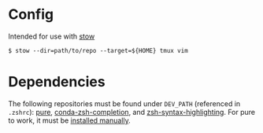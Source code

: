 # Config
Intended for use with [stow][1]

```console
$ stow --dir=path/to/repo --target=${HOME} tmux vim
```

# Dependencies
The following repositories must be found under `DEV_PATH` (referenced in `.zshrc`): [pure], [conda-zsh-completion], and [zsh-syntax-highlighting]. For pure to work, it must be [installed manually](https://github.com/sindresorhus/pure#example).


[1]: http://brandon.invergo.net/news/2012-05-26-using-gnu-stow-to-manage-your-dotfiles.html
[pure]: https://github.com/sindresorhus/pure
[conda-zsh-completion]: https://github.com/esc/conda-zsh-completion
[zsh-syntax-highlighting]: https://github.com/zsh-users/zsh-syntax-highlighting
